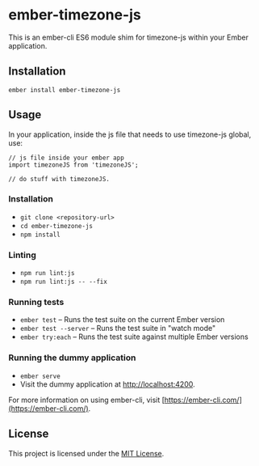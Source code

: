 # ember-timezone-js

This is an ember-cli ES6 module shim for timezone-js within your Ember application.

## Installation

```
ember install ember-timezone-js
```

## Usage

In your application, inside the js file that needs to use timezone-js global, use:

```
// js file inside your ember app
import timezoneJS from 'timezoneJS';

// do stuff with timezoneJS.
```

### Installation

- `git clone <repository-url>`
- `cd ember-timezone-js`
- `npm install`

### Linting

- `npm run lint:js`
- `npm run lint:js -- --fix`

### Running tests

- `ember test` – Runs the test suite on the current Ember version
- `ember test --server` – Runs the test suite in "watch mode"
- `ember try:each` – Runs the test suite against multiple Ember versions

### Running the dummy application

- `ember serve`
- Visit the dummy application at [http://localhost:4200](http://localhost:4200).

For more information on using ember-cli, visit [https://ember-cli.com/](https://ember-cli.com/).

## License

This project is licensed under the [MIT License](LICENSE.md).
